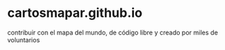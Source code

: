 # cartosmapar.github.io
contribuir con el mapa del mundo, de código libre y creado por miles de voluntarios
